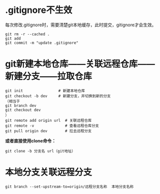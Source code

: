 # .gitignore不生效

每次修改.gitignore时，需要清楚git本地缓存，此时提交，gitignore才会生效。

```
git rm -r --cached .
git add
git commit -m "update .gitignore"
```



# git新建本地仓库——关联远程仓库——新建分支——拉取仓库

```
git init                # 新建本地仓库
git checkout -b dev     # 新建分支，并切换到新的分支
（相当于
git branch dev
git checkout dev
）
git remote add origin url  # 关联远程仓库
git remote -v              # 查看远程仓库分支
git pull origin dev        # 拉去远程分支
```



**或者直接使用clone命令：**

```
git clone -b 分支名 url（git地址）
```



# 本地分支关联远程分支

```
git branch --set-upstream-to=origin/远程分支名称  本地分支名称
```

